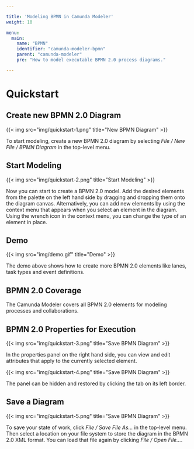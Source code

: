 ```yaml
---

title: 'Modeling BPMN in Camunda Modeler'
weight: 10

menu:
  main:
    name: "BPMN"
    identifier: "camunda-modeler-bpmn"
    parent: "camunda-modeler"
    pre: "How to model executable BPMN 2.0 process diagrams."

---
```


# Quickstart

## Create new BPMN 2.0 Diagram

{{< img src="img/quickstart-1.png" title="New BPMN Diagram" >}}

To start modeling, create a new BPMN 2.0 diagram by selecting *File / New File / BPMN Diagram* in the top-level menu.

## Start Modeling

{{< img src="img/quickstart-2.png" title="Start Modeling" >}}

Now you can start to create a BPMN 2.0 model. Add the desired elements from the palette on the left hand side by dragging and dropping them onto the diagram canvas. Alternatively, you can add new elements by using the context menu that appears when you select an element in the diagram. Using the wrench icon in the context menu, you can change the type of an element in place.

## Demo

{{< img src="img/demo.gif" title="Demo" >}}

The demo above shows how to create more BPMN 2.0 elements like lanes, task types and event definitions.

## BPMN 2.0 Coverage

The Camunda Modeler covers all BPMN 2.0 elements for modeling processes and collaborations. 

## BPMN 2.0 Properties for Execution

{{< img src="img/quickstart-3.png" title="Save BPMN Diagram" >}}

In the properties panel on the right hand side, you can view and edit attributes that apply to the currently selected element.

{{< img src="img/quickstart-4.png" title="Save BPMN Diagram" >}}

The panel can be hidden and restored by clicking the tab on its left border.

## Save a Diagram

{{< img src="img/quickstart-5.png" title="Save BPMN Diagram" >}}

To save your state of work, click *File / Save File As...* in the top-level menu. Then select a location on your file system to store the diagram in the BPMN 2.0 XML format. You can load that file again by clicking *File / Open File...*.